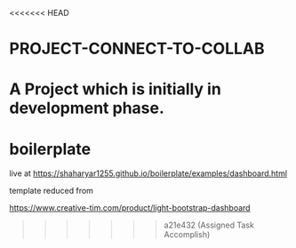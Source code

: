 <<<<<<< HEAD
# PROJECT-CONNECT-TO-COLLAB
A Project which is initially in development phase.
=======
# boilerplate

live at https://shaharyar1255.github.io/boilerplate/examples/dashboard.html



template reduced from 

https://www.creative-tim.com/product/light-bootstrap-dashboard

>>>>>>> a21e432 (Assigned Task Accomplish)
